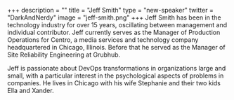 +++
description = ""
title = "Jeff Smith"
type = "new-speaker"
twitter = "DarkAndNerdy"
image = "jeff-smith.png"
+++
Jeff Smith has been in the technology industry for over 15 years, oscillating between management and individual contributor. Jeff currently serves as the Manager of Production Operations for Centro, a media services and technology company headquartered in Chicago, Illinois. Before that he served as the Manager of Site Reliability Engineering at Grubhub.

Jeff is passionate about DevOps transformations in organizations large and small, with a particular interest in the psychological aspects of problems in companies. He lives in Chicago with his wife Stephanie and their two kids Ella and Xander.